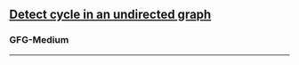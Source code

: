 <h2><a href="https://practice.geeksforgeeks.org/problems/detect-cycle-in-an-undirected-graph/1?utm_source=gfg&utm_medium=article&utm_campaign=bottom_sticky_on_article">Detect cycle in an undirected graph
</a></h2><h3>GFG-Medium</h3><hr>

